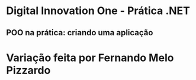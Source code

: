 # Digital Innovation One - Prática .NET

## POO na prática: criando uma aplicação

# Variação feita por Fernando Melo Pizzardo
